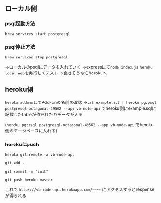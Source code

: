 ## ローカル側
### psql起動方法
`brew services start postgresql`
### psql停止方法
`brew services stop postgresql`

→ローカルのpsqlにデータを入れていく
→expressにて`node index.js` `heroku local web`を実行してテスト
→良さそうならherokuへ

## heroku側
`heroku addons`してAdd-onの名前を確認
→`cat example.sql | heroku pg:psql postgresql-octagonal-49562 --app vb-node-api`
でheroku側にexample.sqlに記載したtableが作られたりデータが入る

(`heroku pg:psql postgresql-octagonal-49562 --app vb-node-api`
でheroku側のデータベースに入れる)

### herokuにpush
`heroku git:remote -a vb-node-api`

`git add .`

`git commit -m "init"`

`git push heroku master`

これで
`https://vb-node-api.herokuapp.com/~~~~`
にアクセスするとresponseが得られる